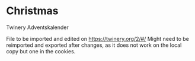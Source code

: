 # Christmas
Twinery Adventskalender 

File to be imported and edited on https://twinery.org/2/#/
Might need to be reimported and exported after changes, as it does not work on the local copy but one in the cookies.
